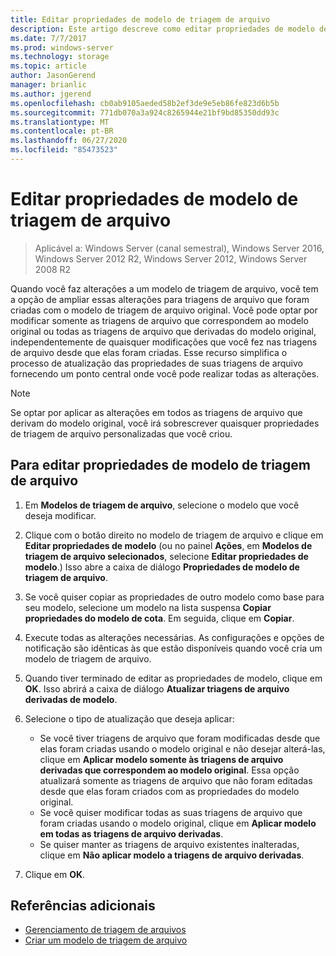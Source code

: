 ```yaml
---
title: Editar propriedades de modelo de triagem de arquivo
description: Este artigo descreve como editar propriedades de modelo de triagem de arquivo
ms.date: 7/7/2017
ms.prod: windows-server
ms.technology: storage
ms.topic: article
author: JasonGerend
manager: brianlic
ms.author: jgerend
ms.openlocfilehash: cb0ab9105aeded58b2ef3de9e5eb86fe823d6b5b
ms.sourcegitcommit: 771db070a3a924c8265944e21bf9bd85350dd93c
ms.translationtype: MT
ms.contentlocale: pt-BR
ms.lasthandoff: 06/27/2020
ms.locfileid: "85473523"
---
```

# <a name="edit-file-screen-template-properties"></a>Editar propriedades de modelo de triagem de arquivo

> Aplicável a: Windows Server (canal semestral), Windows Server 2016, Windows Server 2012 R2, Windows Server 2012, Windows Server 2008 R2

Quando você faz alterações a um modelo de triagem de arquivo, você tem a opção de ampliar essas alterações para triagens de arquivo que foram criadas com o modelo de triagem de arquivo original. Você pode optar por modificar somente as triagens de arquivo que correspondem ao modelo original ou todas as triagens de arquivo que derivadas do modelo original, independentemente de quaisquer modificações que você fez nas triagens de arquivo desde que elas foram criadas. Esse recurso simplifica o processo de atualização das propriedades de suas triagens de arquivo fornecendo um ponto central onde você pode realizar todas as alterações.

> [!Note]
> Se optar por aplicar as alterações em todos as triagens de arquivo que derivam do modelo original, você irá sobrescrever quaisquer propriedades de triagem de arquivo personalizadas que você criou.

## <a name="to-edit-file-screen-template-properties"></a>Para editar propriedades de modelo de triagem de arquivo

1.  Em **Modelos de triagem de arquivo**, selecione o modelo que você deseja modificar.

2.  Clique com o botão direito no modelo de triagem de arquivo e clique em **Editar propriedades de modelo** (ou no painel **Ações**, em **Modelos de triagem de arquivo selecionados**, selecione **Editar propriedades de modelo**.) Isso abre a caixa de diálogo **Propriedades de modelo de triagem de arquivo**.

3.  Se você quiser copiar as propriedades de outro modelo como base para seu modelo, selecione um modelo na lista suspensa **Copiar propriedades do modelo de cota**. Em seguida, clique em **Copiar**.

4.  Execute todas as alterações necessárias. As configurações e opções de notificação são idênticas às que estão disponíveis quando você cria um modelo de triagem de arquivo.

5.  Quando tiver terminado de editar as propriedades de modelo, clique em **OK**. Isso abrirá a caixa de diálogo **Atualizar triagens de arquivo derivadas de modelo**.

6.  Selecione o tipo de atualização que deseja aplicar:

    -   Se você tiver triagens de arquivo que foram modificadas desde que elas foram criadas usando o modelo original e não desejar alterá-las, clique em **Aplicar modelo somente às triagens de arquivo derivadas que correspondem ao modelo original**. Essa opção atualizará somente as triagens de arquivo que não foram editadas desde que elas foram criados com as propriedades do modelo original.
    -   Se você quiser modificar todas as suas triagens de arquivo que foram criadas usando o modelo original, clique em **Aplicar modelo em todas as triagens de arquivo derivadas**.
    -   Se quiser manter as triagens de arquivo existentes inalteradas, clique em **Não aplicar modelo a triagens de arquivo derivadas**.

7.  Clique em **OK**.

## <a name="additional-references"></a>Referências adicionais

-   [Gerenciamento de triagem de arquivos](file-screening-management.md)
-   [Criar um modelo de triagem de arquivo](create-file-screen-template.md)


